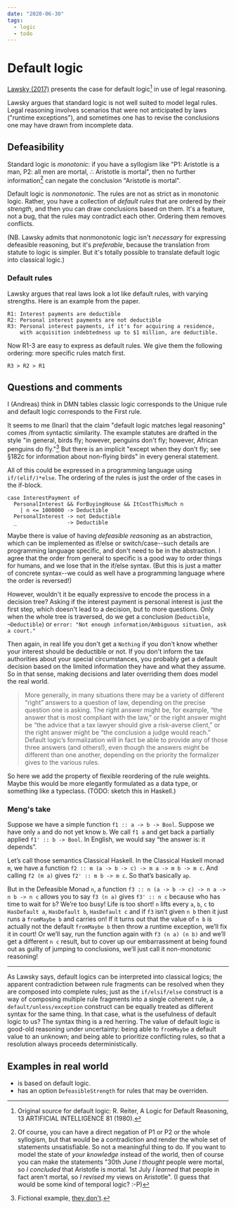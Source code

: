 ```yaml
---
date: "2020-06-30"
tags:
  - logic
  - todo
---
```


# Default logic

[Lawsky (2017)](https://papers.ssrn.com/sol3/papers.cfm?abstract_id=3088206)  presents the case for default logic[^1] in use of legal reasoning.

Lawsky argues that standard logic is not well suited to model legal rules. Legal reasoning involves scenarios that were not anticipated by laws ("runtime exceptions"), and sometimes one has to revise the conclusions one may have drawn from incomplete data.

## Defeasibility

Standard logic is _monotonic_: if you have a syllogism like "P1: Aristotle is a man, P2: all men are mortal, ∴ Aristotle is mortal", then no further information[^2] can negate the conclusion "Aristotle is mortal".

Default logic is _nonmonotonic_. The rules are not as strict as in monotonic logic. Rather, you have a collection of _default rules_ that are ordered by their _strength_, and then you can draw conclusions based on them. It's a feature, not a bug, that the rules may contradict each other. Ordering them removes conflicts.

(NB. Lawsky admits that nonmonotonic logic isn't _necessary_ for expressing defeasible reasoning, but it's _preferable_, because the translation from statute to logic is simpler. But it's totally possible to translate default logic into classical logic.)

### Default rules

Lawsky argues that real laws look a lot like default rules, with varying strengths. Here is an example from the paper.

    R1: Interest payments are deductible
    R2: Personal interest payments are not deductible
    R3: Personal interest payments, if it's for acquiring a residence,
        with acquisition indebtedness up to $1 million, are deductible.

Now R1-3 are easy to express as default rules. We give them the following ordering: more specific rules match first.

    R3 > R2 > R1

## Questions and comments

I (Andreas) think in DMN tables classic logic corresponds to the Unique rule and default logic corresponds to the First rule.

It seems to me (Inari) that the claim "default logic matches legal reasoning" comes /from syntactic similarity. The example statutes are drafted in the style "in general, birds fly; however, penguins don't fly; however, African penguins do fly."[^3] But there is an implicit "except when they don't fly; see §182c for information about non-flying birds" in every general statement.

All of this could be expressed in a programming language using `if/(elif/)*else`. The ordering of the rules is just the order of the cases in the if-block.

    case InterestPayment of
      PersonalInterest && ForBuyingHouse && ItCostThisMuch n
        | n <= 1000000 -> Deductible
      PersonalInterest -> not Deductible
      _                -> Deductible

Maybe there is value of having _defeasible reasoning_ as an abstraction, which can be implemented as if/else or switch/case--such details are programming language specific, and don't need to be in the abstraction. I agree that the order from general to specific is a good way to order things for humans, and we lose that in the if/else syntax. (But this is just a matter of concrete syntax--we could as well have a programming language where the order is reversed!)

However, wouldn't it be equally expressive to encode the process in a decision tree? Asking if the interest payment is personal interest is just the first step, which doesn't lead to a decision, but to more questions. Only when the whole tree is traversed, do we get a conclusion (`Deductible`, `¬Deductible`) or `error: "Not enough information/Ambiguous situation, ask a court."`

Then again, in real life you don't get a `Nothing` if you don't know whether your interest should be deductible or not. If you don't inform the tax authorities about your special circumstances, you probably get a default decision based on the limited information they have and what they assume. So in that sense, making decisions and later overriding them does model the real world.

> More generally, in many situations there may be a variety of different “right” answers to a question of law, depending on the precise question one is asking. The right answer might be, for example, “the answer that is most compliant with the law,” or the right answer might be “the advice that a tax lawyer should give a risk-averse client,” or the right answer might be “the conclusion a judge would reach.” Default logic’s formalization will in fact be able to provide any of those three answers (and others!), even though the answers might be different than one another, depending on the priority the formalizer gives to the various rules.

So here we add the property of flexible reordering of the rule weights. Maybe this would be more elegantly formulated as a data type, or something like a typeclass. (TODO: sketch this in Haskell.)

### Meng's take

Suppose we have a simple function `f1 :: a -> b -> Bool`. Suppose we have only `a` and do not yet know `b`. We call `f1 a` and get back a partially applied `f1' :: b -> Bool`. In English, we would say “the answer is: it depends”.

Let’s call those semantics Classical Haskell. In the Classical Haskell monad `m`, we have a function `f2 :: m (a -> b -> c) -> m a -> m b -> m c`.
And calling `f2 (m a)` gives `f2' :: m b -> m c`. So that’s basically `ap`.

But in the Defeasible Monad `n`, a function `f3 :: n (a -> b -> c) -> n a -> n b -> n c` allows you to say `f3 (n a)` gives `f3' :: n c` because who has time to wait for `b`?
We’re too busy! Life is too short! `n` lifts every `a`, `b`, `c` to `HasDefault a`, `HasDefault b`, `HasDefault c` and if `f3` isn’t given `n b` then it just runs a `fromMaybe b` and carries on! If it turns out that the value of `n b` is actually not the default `fromMaybe b` then throw a runtime exception, we’ll fix it in court! Or we’ll say, run the function again with `f3 (n a) (n b)` and we’ll get a different `n c` result, but to cover up our embarrassment at being found out as guilty of jumping to conclusions, we’ll just call it non-monotonic reasoning!

---

As Lawsky says, default logics can be interpreted into classical logics; the apparent contradiction between rule fragments can be resolved when they are composed into complete rules; just as the `if/elsif/else` construct is a way of composing multiple rule fragments into a single coherent rule, a `default/unless/exception` construct can be equally treated as different syntax for the same thing. In that case, what is the usefulness of default logic to us? The syntax thing is a red herring. The value of default logic is good-old reasoning under uncertainty: being able to `fromMaybe` a default value to an unknown; and being able to prioritize conflicting rules, so that a resolution always proceeds deterministically.

## Examples in real world

- <catala> is based on default logic.
- <legalruleml> has an option `DefeasibleStrength` for rules that may be overriden.



[^1]: Original source for default logic: R. Reiter, A Logic for Default Reasoning, 13 ARTIFICIAL INTELLIGENCE 81 (1980).

[^2]: Of course, you can have a direct negation of P1 or P2 or the whole syllogism, but that would be a contradiction and render the whole set of statements unsatisfiable. So not a meaningful thing to do. If you want to model the state of _your knowledge_ instead of the world, then of course you can make the statements "30th June _I thought_ people were mortal, so _I concluded_ that Aristotle is mortal. 1st July _I learned_ that people in fact aren't mortal, so _I revised_ my views on Aristotle". (I guess that would be some kind of temporal logic? :-P)

[^3]: Fictional example, [they don't](https://en.wikipedia.org/wiki/African_penguin).

